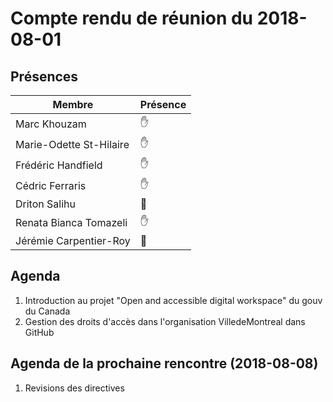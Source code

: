 # Compte rendu de réunion du 2018-08-01

## Présences
Membre|Présence
-------|--------
Marc Khouzam | &#x270B;
Marie-Odette St-Hilaire | &#x270B;
Frédéric Handfield | &#x270B;
Cédric Ferraris | &#x270B;
Driton Salihu | &#x1F464;
Renata Bianca Tomazeli | &#x270B;
Jérémie Carpentier-Roy | &#x1F464;


## Agenda
1. Introduction au projet "Open and accessible digital workspace" du gouv du Canada
2. Gestion des droits d'accès dans l'organisation VilledeMontreal dans GitHub

## Agenda de la prochaine rencontre (2018-08-08)
1. Revisions des directives
